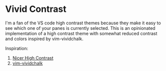 # Vivid Contrast

I'm a fan of the VS code high contrast themes because they make it easy to see which one of your panes is currently selected. This is an opinionated implementation of a high contrast theme with somewhat reduced contrast and colors inspired by vim-vividchalk.

Inspiration:
1. [Nicer High Contrast](https://github.com/rafmsou/nicer-high-contrast)
2. [vim-vividchalk](https://github.com/tpope/vim-vividchalk)
